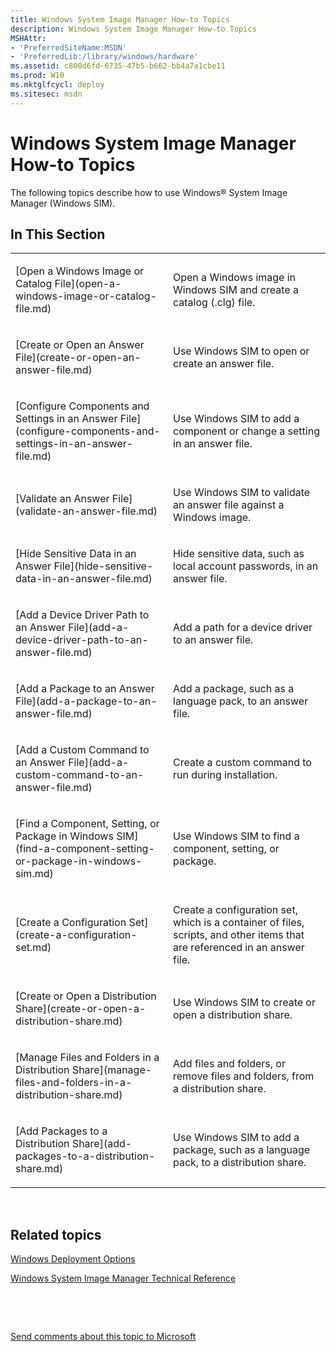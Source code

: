 ```yaml
---
title: Windows System Image Manager How-to Topics
description: Windows System Image Manager How-to Topics
MSHAttr:
- 'PreferredSiteName:MSDN'
- 'PreferredLib:/library/windows/hardware'
ms.assetid: c800d6fd-6735-47b5-b662-bb4a7a1cbe11
ms.prod: W10
ms.mktglfcycl: deploy
ms.sitesec: msdn
---
```


# Windows System Image Manager How-to Topics


The following topics describe how to use Windows® System Image Manager (Windows SIM).

## In This Section


<table>
<colgroup>
<col width="50%" />
<col width="50%" />
</colgroup>
<tbody>
<tr class="odd">
<td><p>[Open a Windows Image or Catalog File](open-a-windows-image-or-catalog-file.md)</p></td>
<td><p>Open a Windows image in Windows SIM and create a catalog (.clg) file.</p></td>
</tr>
<tr class="even">
<td><p>[Create or Open an Answer File](create-or-open-an-answer-file.md)</p></td>
<td><p>Use Windows SIM to open or create an answer file.</p></td>
</tr>
<tr class="odd">
<td><p>[Configure Components and Settings in an Answer File](configure-components-and-settings-in-an-answer-file.md)</p></td>
<td><p>Use Windows SIM to add a component or change a setting in an answer file.</p></td>
</tr>
<tr class="even">
<td><p>[Validate an Answer File](validate-an-answer-file.md)</p></td>
<td><p>Use Windows SIM to validate an answer file against a Windows image.</p></td>
</tr>
<tr class="odd">
<td><p>[Hide Sensitive Data in an Answer File](hide-sensitive-data-in-an-answer-file.md)</p></td>
<td><p>Hide sensitive data, such as local account passwords, in an answer file.</p></td>
</tr>
<tr class="even">
<td><p>[Add a Device Driver Path to an Answer File](add-a-device-driver-path-to-an-answer-file.md)</p></td>
<td><p>Add a path for a device driver to an answer file.</p></td>
</tr>
<tr class="odd">
<td><p>[Add a Package to an Answer File](add-a-package-to-an-answer-file.md)</p></td>
<td><p>Add a package, such as a language pack, to an answer file.</p></td>
</tr>
<tr class="even">
<td><p>[Add a Custom Command to an Answer File](add-a-custom-command-to-an-answer-file.md)</p></td>
<td><p>Create a custom command to run during installation.</p></td>
</tr>
<tr class="odd">
<td><p>[Find a Component, Setting, or Package in Windows SIM](find-a-component-setting-or-package-in-windows-sim.md)</p></td>
<td><p>Use Windows SIM to find a component, setting, or package.</p></td>
</tr>
<tr class="even">
<td><p>[Create a Configuration Set](create-a-configuration-set.md)</p></td>
<td><p>Create a configuration set, which is a container of files, scripts, and other items that are referenced in an answer file.</p></td>
</tr>
<tr class="odd">
<td><p>[Create or Open a Distribution Share](create-or-open-a-distribution-share.md)</p></td>
<td><p>Use Windows SIM to create or open a distribution share.</p></td>
</tr>
<tr class="even">
<td><p>[Manage Files and Folders in a Distribution Share](manage-files-and-folders-in-a-distribution-share.md)</p></td>
<td><p>Add files and folders, or remove files and folders, from a distribution share.</p></td>
</tr>
<tr class="odd">
<td><p>[Add Packages to a Distribution Share](add-packages-to-a-distribution-share.md)</p></td>
<td><p>Use Windows SIM to add a package, such as a language pack, to a distribution share.</p></td>
</tr>
</tbody>
</table>

 

## Related topics


[Windows Deployment Options](http://go.microsoft.com/fwlink/?LinkId=214574)

[Windows System Image Manager Technical Reference](windows-system-image-manager-technical-reference-.md)

 

 

[Send comments about this topic to Microsoft](mailto:wsddocfb@microsoft.com?subject=Documentation%20feedback%20%5Bp_wsim\p_wsim%5D:%20Windows%20System%20Image%20Manager%20How-to%20Topics%20%20RELEASE:%20%2810/17/2016%29&body=%0A%0APRIVACY%20STATEMENT%0A%0AWe%20use%20your%20feedback%20to%20improve%20the%20documentation.%20We%20don't%20use%20your%20email%20address%20for%20any%20other%20purpose,%20and%20we'll%20remove%20your%20email%20address%20from%20our%20system%20after%20the%20issue%20that%20you're%20reporting%20is%20fixed.%20While%20we're%20working%20to%20fix%20this%20issue,%20we%20might%20send%20you%20an%20email%20message%20to%20ask%20for%20more%20info.%20Later,%20we%20might%20also%20send%20you%20an%20email%20message%20to%20let%20you%20know%20that%20we've%20addressed%20your%20feedback.%0A%0AFor%20more%20info%20about%20Microsoft's%20privacy%20policy,%20see%20http://privacy.microsoft.com/en-us/default.aspx. "Send comments about this topic to Microsoft")





